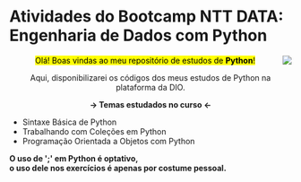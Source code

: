 # Atividades do Bootcamp NTT DATA: Engenharia de Dados com Python

<div>
<img align="right" src="https://media.discordapp.net/attachments/1219420812868718714/1298123145278128149/aa1a7127be827089cd05b83a18ea9bb4.gif?ex=67186ae3&is=67171963&hm=75151369e338d1a58274b54abaa774e93c893debf36d923f3a758425cbfbebf8&=&format=gif&width=310&height=250">
<p align="center"><mark>Olá! Boas vindas ao meu repositório de estudos de <b>Python</b>!</mark></p>

<p align="center">Aqui, disponibilizarei os códigos dos meus estudos de Python na plataforma da DIO.</p>
<p align="center"><b>→  Temas estudados no curso  ←</b></p>

<ul>
  <li>Sintaxe Básica de Python</li>
  <li>Trabalhando com Coleções em Python</li>
  <li>Programação Orientada a Objetos com Python</li>
</ul>
<p align="left"><b>O uso de ';' em Python é optativo, <br>
  o uso dele nos exercícios é apenas por costume pessoal.</b></p>
</div>
